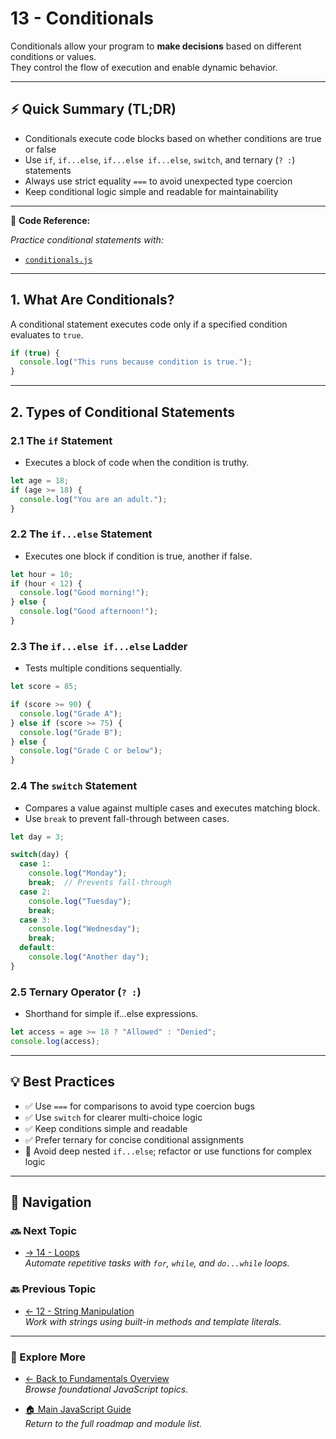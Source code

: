 # 13 - Conditionals

Conditionals allow your program to **make decisions** based on different conditions or values.  
They control the flow of execution and enable dynamic behavior.

---

## ⚡ Quick Summary (TL;DR)

- Conditionals execute code blocks based on whether conditions are true or false  
- Use `if`, `if...else`, `if...else if...else`, `switch`, and ternary (`? :`) statements  
- Always use strict equality `===` to avoid unexpected type coercion  
- Keep conditional logic simple and readable for maintainability  

---

📂 **Code Reference:**

_Practice conditional statements with:_

- [`conditionals.js`](conditionals.js)  

---

## 1. What Are Conditionals?

A conditional statement executes code only if a specified condition evaluates to `true`.

```js
if (true) {
  console.log("This runs because condition is true.");
}
```

---

## 2. Types of Conditional Statements

### 2.1 The `if` Statement

- Executes a block of code when the condition is truthy.

```js
let age = 18;
if (age >= 18) {
  console.log("You are an adult.");
}
```

### 2.2 The `if...else` Statement

- Executes one block if condition is true, another if false.

```js
let hour = 10;
if (hour < 12) {
  console.log("Good morning!");
} else {
  console.log("Good afternoon!");
}
```

### 2.3 The `if...else if...else` Ladder

- Tests multiple conditions sequentially.

```js
let score = 85;

if (score >= 90) {
  console.log("Grade A");
} else if (score >= 75) {
  console.log("Grade B");
} else {
  console.log("Grade C or below");
}
```

### 2.4 The `switch` Statement

- Compares a value against multiple cases and executes matching block.  
- Use `break` to prevent fall-through between cases.

```js
let day = 3;

switch(day) {
  case 1:
    console.log("Monday");
    break;  // Prevents fall-through
  case 2:
    console.log("Tuesday");
    break;
  case 3:
    console.log("Wednesday");
    break;
  default:
    console.log("Another day");
}
```

### 2.5 Ternary Operator (`? :`)

- Shorthand for simple if...else expressions.

```js
let access = age >= 18 ? "Allowed" : "Denied";
console.log(access);
```

---

## 💡 Best Practices

- ✅ Use `===` for comparisons to avoid type coercion bugs  
- ✅ Use `switch` for clearer multi-choice logic  
- ✅ Keep conditions simple and readable  
- ✅ Prefer ternary for concise conditional assignments  
- 🚫 Avoid deep nested `if...else`; refactor or use functions for complex logic  

---

## 🔗 Navigation

### 🔜 Next Topic

- [→ 14 - Loops](../14-loops/README.md)  
  _Automate repetitive tasks with `for`, `while`, and `do...while` loops._

### 🔙 Previous Topic

- [← 12 - String Manipulation](../12-string-manipulation/README.md)  
  _Work with strings using built-in methods and template literals._

---

### 📂 Explore More

- [← Back to Fundamentals Overview](../README.md)  
  _Browse foundational JavaScript topics._

- [🏠 Main JavaScript Guide](../../README.md)  
  _Return to the full roadmap and module list._
